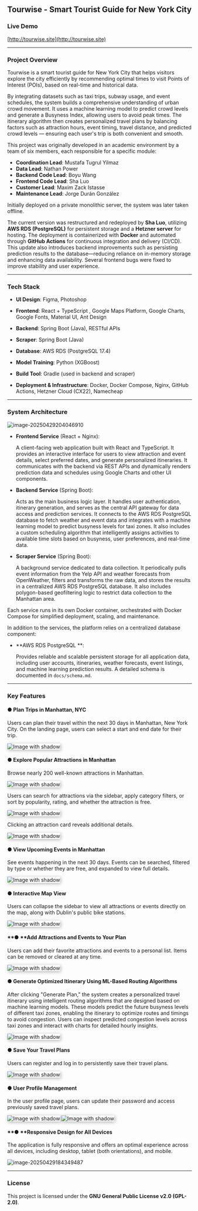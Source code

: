 ## Tourwise - Smart Tourist Guide for New York City 

### Live Demo

[http://tourwise.site](http://tourwise.site)

------

###  Project Overview

Tourwise is a smart tourist guide for New York City that helps visitors explore the city efficiently by recommending optimal times to visit Points of Interest (POIs), based on real-time and historical data.

By integrating datasets such as taxi trips, subway usage, and event schedules, the system builds a comprehensive understanding of urban crowd movement. It uses a machine learning model to predict crowd levels and generate a Busyness Index, allowing users to avoid peak times. The itinerary algorithm then creates personalized travel plans by balancing factors such as attraction hours, event timing, travel distance, and predicted crowd levels — ensuring each user's trip is both convenient and smooth.

This project was originally developed in an academic environment by a team of six members, each responsible for a specific module:

- **Coordination Lead**: Mustafa Tugrul Yilmaz
- **Data Lead**: Nathan Power
- **Backend Code Lead**: Boyu Wang
- **Frontend Code Lead**: Sha Luo
- **Customer Lead**: Maxim Zack Istasse
- **Maintenance Lead**: Jorge Durán González

Initially deployed on a private monolithic server, the system was later taken offline.

The current version was restructured and redeployed by **Sha Luo**, utilizing **AWS RDS (PostgreSQL)** for persistent storage and a **Hetzner server** for hosting. The deployment is containerized with **Docker** and automated through **GitHub Actions** for continuous integration and delivery (CI/CD). This update also introduces backend improvements such as persisting prediction results to the database—reducing reliance on in-memory storage and enhancing data availability. Several frontend bugs were fixed to improve stability and user experience.

------

### Tech Stack

- **UI Design**:  Figma, Photoshop
  
- **Frontend**:  React + TypeScript , Google Maps Platform, Google Charts, Google Fonts, Material UI, Ant Design
  
- **Backend**:  Spring Boot (Java), RESTful APIs

- **Scraper**:  Spring Boot (Java)

- **Database**: AWS RDS (PostgreSQL 17.4)

- **Model Training**:  Python (XGBoost)

- **Build Tool**:  Gradle (used in backend and scraper)

- **Deployment & Infrastructure**:  Docker, Docker Compose, Nginx, GitHub Actions,  Hetzner Cloud (CX22), Namecheap


------

###  System Architecture

![image-20250429204046910](docs/images/system_arch.png)

- **Frontend Service** (React + Nginx): 

  A client-facing web application built with React and TypeScript. It provides an interactive interface for users to view attraction and event details, select preferred dates, and generate personalized itineraries. It communicates with the backend via REST APIs and dynamically renders prediction data and schedules using Google Charts and other UI components.

- **Backend Service** (Spring Boot): 

  Acts as the main business logic layer. It handles user authentication, itinerary generation, and serves as the central API gateway for data access and prediction services. It connects to the AWS RDS PostgreSQL database to fetch weather and event data and integrates with a machine learning model to predict busyness levels for taxi zones. It also includes a custom scheduling algorithm that intelligently assigns activities to available time slots based on busyness, user preferences, and real-time data.

- **Scraper Service** (Spring Boot): 

  A background service dedicated to data collection. It periodically pulls event information from the Yelp API and weather forecasts from OpenWeather, filters and transforms the raw data, and stores the results in a centralized AWS RDS PostgreSQL database. It also includes polygon-based geofiltering logic to restrict data collection to the Manhattan area.

Each service runs in its own Docker container, orchestrated with Docker Compose for simplified deployment, scaling, and maintenance.

In addition to the services, the platform relies on a centralized database component:

- **AWS RDS PostgreSQL **:

  Provides reliable and scalable persistent storage for all application data, including user accounts, itineraries, weather forecasts, event listings, and machine learning prediction results. A detailed schema is documented in `docs/schema.md`.

------

### Key Features

#### ● Plan Trips in Manhattan, NYC

Users can plan their travel within the next 30 days in Manhattan, New York City. On the landing page, users can select a start and end date for their trip.

<img src="docs/images/landing2.png" alt="Image with shadow" style="box-shadow: 2px 2px 10px rgba(0, 0, 0, 0.3); border: none;">



#### ● Explore Popular Attractions in Manhattan

Browse nearly 200 well-known attractions in Manhattan. 

<img src="docs/images/attractions.png" alt="Image with shadow" style="box-shadow: 2px 2px 10px rgba(0, 0, 0, 0.3); border: none;">



Users can search for attractions via the sidebar, apply category filters, or sort by popularity, rating, and whether the attraction is free.

<img src="docs/images/filter.png" alt="Image with shadow" style="box-shadow: 2px 2px 10px rgba(0, 0, 0, 0.3); border: none;">



Clicking an attraction card reveals additional details.

<img src="docs/images/attraction_details.png" alt="Image with shadow" style="box-shadow: 2px 2px 10px rgba(0, 0, 0, 0.3); border: none;">



#### ●  View Upcoming Events in Manhattan

See events happening in the next 30 days. Events can be searched, filtered by type or whether they are free, and expanded to view full details.

<img src="docs/images/events.png" alt="Image with shadow" style="box-shadow: 2px 2px 10px rgba(0, 0, 0, 0.3); border: none;">



#### ● Interactive Map View

Users can collapse the sidebar to view all attractions or events directly on the map, along with Dublin's public bike stations.

<img src="docs/images/map.png" alt="Image with shadow" style="box-shadow: 2px 2px 10px rgba(0, 0, 0, 0.3); border: none;">



#### **● **Add Attractions and Events to Your Plan

Users can add their favorite attractions and events to a personal list. Items can be removed or cleared at any time.

<img src="docs/images/list.png" alt="Image with shadow" style="box-shadow: 2px 2px 10px rgba(0, 0, 0, 0.3); border: none;">



#### ● Generate Optimized Itinerary Using ML-Based Routing Algorithms

After clicking "Generate Plan," the system creates a personalized travel itinerary using intelligent routing algorithms that are designed based on machine learning models. These models predict the future busyness levels of different taxi zones, enabling the itinerary to optimize routes and timings to avoid congestion. Users can inspect predicted congestion levels across taxi zones and interact with charts for detailed hourly insights.

<img src="docs/images/schedule.png" alt="Image with shadow" style="box-shadow: 2px 2px 10px rgba(0, 0, 0, 0.3); border: none;">



#### ● Save Your Travel Plans

Users can register and log in to persistently save their travel plans.

<img src="docs/images/signup.png" alt="Image with shadow" style="box-shadow: 2px 2px 10px rgba(0, 0, 0, 0.3); border: none;">



#### ●  User Profile Management

In the user profile page, users can update their password and access previously saved travel plans.

<img src="docs/images/profile.png" alt="Image with shadow" style="box-shadow: 2px 2px 10px rgba(0, 0, 0, 0.3); border: none;">

<img src="docs/images/myplans.png" alt="Image with shadow" style="box-shadow: 2px 2px 10px rgba(0, 0, 0, 0.3); border: none;">



#### **● **Responsive Design for All Devices

The application is fully responsive and offers an optimal experience across all devices, including desktop, tablet (both orientations), and mobile.

![image-20250429184349487](docs/images/responsive.png)

------

### License

This project is licensed under the **GNU General Public License v2.0 (GPL-2.0)**.
